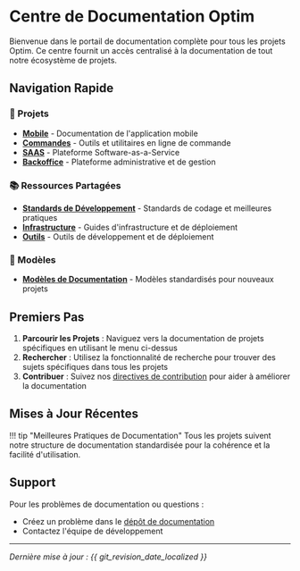 # Centre de Documentation Optim

Bienvenue dans le portail de documentation complète pour tous les projets Optim. Ce centre fournit un accès centralisé à la documentation de tout notre écosystème de projets.

## Navigation Rapide

### 🚀 Projets

- **[Mobile](projects/mobile/index.md)** - Documentation de l'application mobile
- **[Commandes](projects/commands/index.md)** - Outils et utilitaires en ligne de commande
- **[SAAS](projects/saas/index.md)** - Plateforme Software-as-a-Service
- **[Backoffice](projects/backoffice/index.md)** - Plateforme administrative et de gestion

### 📚 Ressources Partagées

- **[Standards de Développement](shared/standards/index.md)** - Standards de codage et meilleures pratiques
- **[Infrastructure](shared/infrastructure/index.md)** - Guides d'infrastructure et de déploiement
- **[Outils](shared/tools/index.md)** - Outils de développement et de déploiement

### 📝 Modèles

- **[Modèles de Documentation](templates/index.md)** - Modèles standardisés pour nouveaux projets

## Premiers Pas

1. **Parcourir les Projets** : Naviguez vers la documentation de projets spécifiques en utilisant le menu ci-dessus
2. **Rechercher** : Utilisez la fonctionnalité de recherche pour trouver des sujets spécifiques dans tous les projets
3. **Contribuer** : Suivez nos [directives de contribution](shared/standards/index.md) pour aider à améliorer la documentation

## Mises à Jour Récentes

!!! tip "Meilleures Pratiques de Documentation"
Tous les projets suivent notre structure de documentation standardisée pour la cohérence et la facilité d'utilisation.

## Support

Pour les problèmes de documentation ou questions :

- Créez un problème dans le [dépôt de documentation](https://github.com/azer-optim/docs)
- Contactez l'équipe de développement

---

_Dernière mise à jour : {{ git_revision_date_localized }}_
